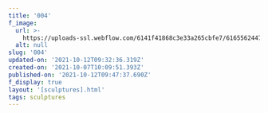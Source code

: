 ```yaml
---
title: '004'
f_image:
  url: >-
    https://uploads-ssl.webflow.com/6141f41868c3e33a265cbfe7/6165562447fce296fa49124c_004.jpg
  alt: null
slug: '004'
updated-on: '2021-10-12T09:32:36.319Z'
created-on: '2021-10-07T10:09:51.393Z'
published-on: '2021-10-12T09:47:37.690Z'
f_display: true
layout: '[sculptures].html'
tags: sculptures
---
```



